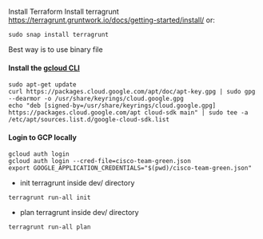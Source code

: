 
Install Terraform 
Install terragrunt 
https://terragrunt.gruntwork.io/docs/getting-started/install/
or:
```shell
sudo snap install terragrunt
```
Best way is to use binary file

#### Install the [ gcloud CLI](https://cloud.google.com/sdk/docs/install#deb)
```shell
sudo apt-get update
curl https://packages.cloud.google.com/apt/doc/apt-key.gpg | sudo gpg --dearmor -o /usr/share/keyrings/cloud.google.gpg
echo "deb [signed-by=/usr/share/keyrings/cloud.google.gpg] https://packages.cloud.google.com/apt cloud-sdk main" | sudo tee -a /etc/apt/sources.list.d/google-cloud-sdk.list
```

#### Login to GCP locally 
```shell
gcloud auth login
gcloud auth login --cred-file=cisco-team-green.json
export GOOGLE_APPLICATION_CREDENTIALS="$(pwd)/cisco-team-green.json"
```

- init terragrunt inside dev/  directory
```shell
terragrunt run-all init
```

- plan terragrunt inside dev/  directory
```shell
terragrunt run-all plan
```
